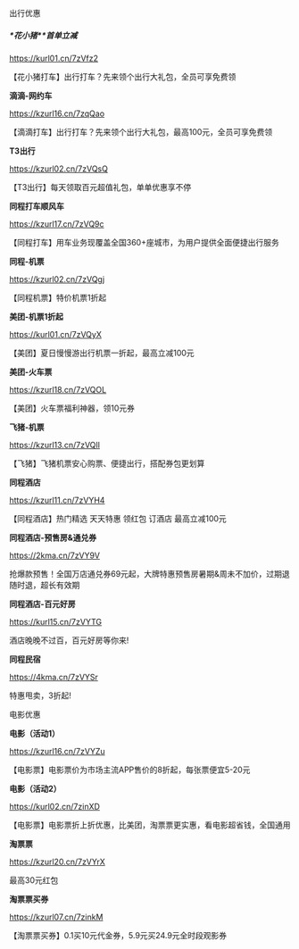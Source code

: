 出行优惠


##### *花小猪**首单立减

https://kurl01.cn/7zVfz2

【花小猪打车】出行打车？先来领个出行大礼包，全员可享免费领



**滴滴-网约车**

https://kzurl16.cn/7zqQao

【滴滴打车】出行打车？先来领个出行大礼包，最高100元，全员可享免费领







**T3出行**

https://kzurl02.cn/7zVQsQ

【T3出行】每天领取百元超值礼包，单单优惠享不停







**同程打车顺风车**

https://kzurl17.cn/7zVQ9c

【同程打车】用车业务现覆盖全国360+座城市，为用户提供全面便捷出行服务





**同程-机票**

https://kzurl02.cn/7zVQgj

【同程机票】特价机票1折起





**美团-机票1折起**

https://kurl01.cn/7zVQyX

【美团】夏日慢慢游出行机票一折起，最高立减100元







**美团-火车票**

https://kzurl18.cn/7zVQOL

【美团】火车票福利神器，领10元券





**飞猪-机票**

https://kzurl13.cn/7zVQIl

【飞猪】飞猪机票安心购票、便捷出行，搭配券包更划算











**同程酒店**

https://kzurl11.cn/7zVYH4

【同程酒店】热门精选 天天特惠
领红包 订酒店
最高立减100元





**同程酒店-预售房&通兑券**

https://2kma.cn/7zVY9V

抢爆款预售！全国万店通兑券69元起，大牌特惠预售房暑期&周未不加价，过期退随时退，超长有效期





**同程酒店-百元好房**

https://kurl15.cn/7zVYTG

酒店晚晚不过百，百元好房等你来!





**同程民宿**

https://4kma.cn/7zVYSr

特惠甩卖，3折起!






电影优惠



**电影（活动1）**

https://kzurl16.cn/7zVYZu

【电影票】电影票价为市场主流APP售价的8折起，每张票便宜5-20元



**电影（活动2）**

https://kurl02.cn/7zinXD

【电影票】电影票折上折优惠，比美团，淘票票更实惠，看电影超省钱，全国通用





**淘票票**

https://kzurl20.cn/7zVYrX

最高30元红包



**淘票票买券**

https://kzurl07.cn/7zinkM

【淘票票买券】0.1买10元代金券，5.9元买24.9元全时段观影券